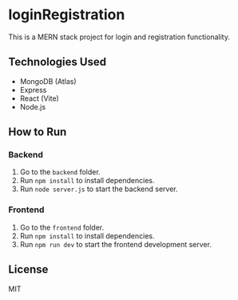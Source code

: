 # loginRegistration

This is a MERN stack project for login and registration functionality.

## Technologies Used
- MongoDB (Atlas)
- Express
- React (Vite)
- Node.js

## How to Run

### Backend
1. Go to the `backend` folder.
2. Run `npm install` to install dependencies.
3. Run `node server.js` to start the backend server.

### Frontend
1. Go to the `frontend` folder.
2. Run `npm install` to install dependencies.
3. Run `npm run dev` to start the frontend development server.

## License
MIT
